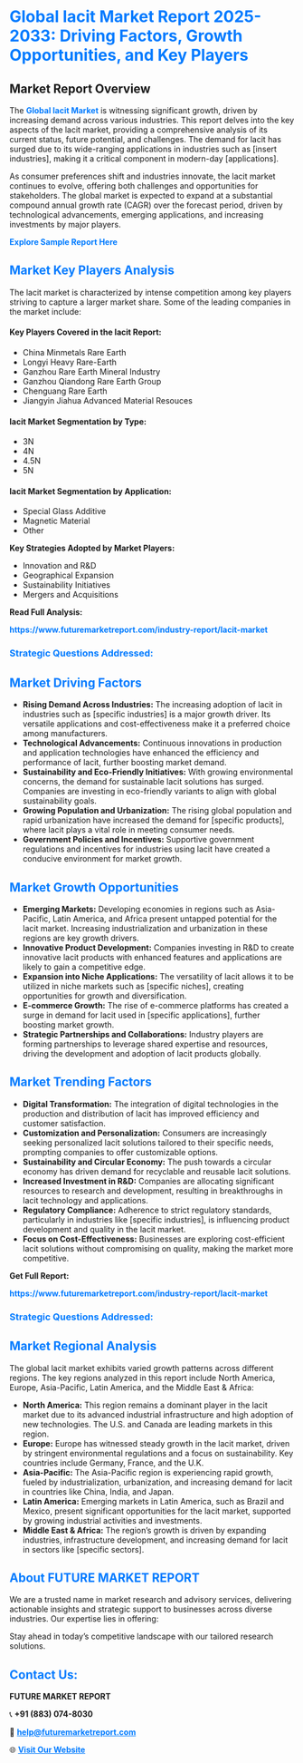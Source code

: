 <h1 style="color: #007BFF;">Global lacit Market Report 2025-2033: Driving Factors, Growth Opportunities, and Key Players</h1>

<section id="overview">
<h2>Market Report Overview</h2>
<p>The <a href="https://www.futuremarketreport.com/industry-report/lacit-market" style="color: #007BFF; text-decoration: none;"><strong>Global lacit Market</strong></a> is witnessing significant growth, driven by increasing demand across various industries. This report delves into the key aspects of the lacit market, providing a comprehensive analysis of its current status, future potential, and challenges. The demand for lacit has surged due to its wide-ranging applications in industries such as [insert industries], making it a critical component in modern-day [applications].</p>
<p>As consumer preferences shift and industries innovate, the lacit market continues to evolve, offering both challenges and opportunities for stakeholders. The global market is expected to expand at a substantial compound annual growth rate (CAGR) over the forecast period, driven by technological advancements, emerging applications, and increasing investments by major players.</p>
</section>

<section id="overview">
<p><a href="https://www.futuremarketreport.com/request-sample/reportId=43856" style="color: #007BFF; text-decoration: none;"><strong>Explore Sample Report Here</strong></a></p>
</section>

<section id="key-players">
<h2 style="color: #007BFF;">Market Key Players Analysis</h2>
<p>The lacit market is characterized by intense competition among key players striving to capture a larger market share. Some of the leading companies in the market include:</p>
<h4>Key Players Covered in the lacit Report:</h4>
<ul><li>China Minmetals Rare Earth</li><li>Longyi Heavy Rare-Earth</li><li>Ganzhou Rare Earth Mineral Industry</li><li>Ganzhou Qiandong Rare Earth Group</li><li>Chenguang Rare Earth</li><li>Jiangyin Jiahua Advanced Material Resouces</li></ul>
<h4>lacit Market Segmentation by Type:</h4>
<ul><li>3N</li><li>4N</li><li>4.5N</li><li>5N</li></ul>

<h4>lacit Market Segmentation by Application:</h4>
<ul><li>Special Glass Additive</li><li>Magnetic Material</li><li>Other</li></ul>
<p><strong>Key Strategies Adopted by Market Players:</strong></p>
<ul>
<li>Innovation and R&D</li>
<li>Geographical Expansion</li>
<li>Sustainability Initiatives</li>
<li>Mergers and Acquisitions</li>
</ul>
</section>

<section>
<p><strong>Read Full Analysis: </strong></p><a href="https://www.futuremarketreport.com/industry-report/lacit-market" style="color: #007BFF; text-decoration: none;"><strong>https://www.futuremarketreport.com/industry-report/lacit-market</strong></a>
<h3 style="color: #007BFF;">Strategic Questions Addressed:</h3>
</section>

<section id="driving-factors">
<h2 style="color: #007BFF;">Market Driving Factors</h2>
<ul>
<li><strong>Rising Demand Across Industries:</strong> The increasing adoption of lacit in industries such as [specific industries] is a major growth driver. Its versatile applications and cost-effectiveness make it a preferred choice among manufacturers.</li>
<li><strong>Technological Advancements:</strong> Continuous innovations in production and application technologies have enhanced the efficiency and performance of lacit, further boosting market demand.</li>
<li><strong>Sustainability and Eco-Friendly Initiatives:</strong> With growing environmental concerns, the demand for sustainable lacit solutions has surged. Companies are investing in eco-friendly variants to align with global sustainability goals.</li>
<li><strong>Growing Population and Urbanization:</strong> The rising global population and rapid urbanization have increased the demand for [specific products], where lacit plays a vital role in meeting consumer needs.</li>
<li><strong>Government Policies and Incentives:</strong> Supportive government regulations and incentives for industries using lacit have created a conducive environment for market growth.</li>
</ul>
</section>

<section id="growth-opportunities">
<h2 style="color: #007BFF;">Market Growth Opportunities</h2>
<ul>
<li><strong>Emerging Markets:</strong> Developing economies in regions such as Asia-Pacific, Latin America, and Africa present untapped potential for the lacit market. Increasing industrialization and urbanization in these regions are key growth drivers.</li>
<li><strong>Innovative Product Development:</strong> Companies investing in R&D to create innovative lacit products with enhanced features and applications are likely to gain a competitive edge.</li>
<li><strong>Expansion into Niche Applications:</strong> The versatility of lacit allows it to be utilized in niche markets such as [specific niches], creating opportunities for growth and diversification.</li>
<li><strong>E-commerce Growth:</strong> The rise of e-commerce platforms has created a surge in demand for lacit used in [specific applications], further boosting market growth.</li>
<li><strong>Strategic Partnerships and Collaborations:</strong> Industry players are forming partnerships to leverage shared expertise and resources, driving the development and adoption of lacit products globally.</li>
</ul>
</section>

<section id="trending-factors">
<h2 style="color: #007BFF;">Market Trending Factors</h2>
<ul>
<li><strong>Digital Transformation:</strong> The integration of digital technologies in the production and distribution of lacit has improved efficiency and customer satisfaction.</li>
<li><strong>Customization and Personalization:</strong> Consumers are increasingly seeking personalized lacit solutions tailored to their specific needs, prompting companies to offer customizable options.</li>
<li><strong>Sustainability and Circular Economy:</strong> The push towards a circular economy has driven demand for recyclable and reusable lacit solutions.</li>
<li><strong>Increased Investment in R&D:</strong> Companies are allocating significant resources to research and development, resulting in breakthroughs in lacit technology and applications.</li>
<li><strong>Regulatory Compliance:</strong> Adherence to strict regulatory standards, particularly in industries like [specific industries], is influencing product development and quality in the lacit market.</li>
<li><strong>Focus on Cost-Effectiveness:</strong> Businesses are exploring cost-efficient lacit solutions without compromising on quality, making the market more competitive.</li>
</ul>
</section>

<section>
<p><strong>Get Full Report: </strong></p><a href="https://www.futuremarketreport.com/industry-report/lacit-market" style="color: #007BFF; text-decoration: none;"><strong>https://www.futuremarketreport.com/industry-report/lacit-market</strong></a>
<h3 style="color: #007BFF;">Strategic Questions Addressed:</h3>
</section>


<section id="regional-analysis">
<h2 style="color: #007BFF;">Market Regional Analysis</h2>
<p>The global lacit market exhibits varied growth patterns across different regions. The key regions analyzed in this report include North America, Europe, Asia-Pacific, Latin America, and the Middle East & Africa:</p>
<ul>
<li><strong>North America:</strong> This region remains a dominant player in the lacit market due to its advanced industrial infrastructure and high adoption of new technologies. The U.S. and Canada are leading markets in this region.</li>
<li><strong>Europe:</strong> Europe has witnessed steady growth in the lacit market, driven by stringent environmental regulations and a focus on sustainability. Key countries include Germany, France, and the U.K.</li>
<li><strong>Asia-Pacific:</strong> The Asia-Pacific region is experiencing rapid growth, fueled by industrialization, urbanization, and increasing demand for lacit in countries like China, India, and Japan.</li>
<li><strong>Latin America:</strong> Emerging markets in Latin America, such as Brazil and Mexico, present significant opportunities for the lacit market, supported by growing industrial activities and investments.</li>
<li><strong>Middle East & Africa:</strong> The region’s growth is driven by expanding industries, infrastructure development, and increasing demand for lacit in sectors like [specific sectors].</li>
</ul>
</section>

<footer>
<h2 style="color: #007BFF;">About FUTURE MARKET REPORT</h2>
<p>We are a trusted name in market research and advisory services, delivering actionable insights and strategic support to businesses across diverse industries. Our expertise lies in offering:</p>

<p>Stay ahead in today’s competitive landscape with our tailored research solutions.</p>

<h2 style="color: #007BFF;">Contact Us:</h2>
<p><strong>FUTURE MARKET REPORT</strong></p>
<p>📞 <strong>+91 (883) 074-8030</strong></p>
<p>📧 <strong><a href="mailto:help@futuremarketreport.com" style="color: #007BFF;">help@futuremarketreport.com</a></strong></p>
<p>🌐 <strong><a href="https://www.futuremarketreport.com/" style="color: #007BFF;">Visit Our Website</a></strong></p>
</footer>